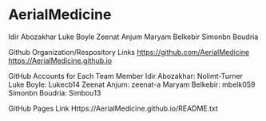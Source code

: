 # AerialMedicine

Idir Abozakhar
Luke Boyle
Zeenat Anjum
Maryam Belkebir
Simonbn Boudria

Github Organization/Respository Links
https://github.com/AerialMedicine
https://AerialMedicine.github.io

GitHub Accounts for Each Team Member
Idir Abozakhar: Nolimt-Turner
Luke Boyle: Lukecb14
Zeenat Anjum: zeenat-a
Maryam Belkebir: mbelk059
Simonbn Boudria: Simbou13

GitHub Pages Link
Https://AerialMedicine.github.io/README.txt

